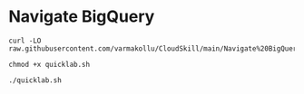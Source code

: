 # Navigate BigQuery

```
curl -LO raw.githubusercontent.com/varmakollu/CloudSkill/main/Navigate%20BigQuery/quicklab.sh

chmod +x quicklab.sh

./quicklab.sh

```
